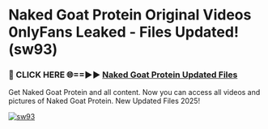 # Naked Goat Protein Original Videos 0nlyFans Leaked - Files Updated! (sw93)

<h3>🔴 CLICK HERE 🌐==►► <a href="https://tinyurl.com/up5wt9bj" rel="nofollow">Naked Goat Protein Updated Files</a></h3>

Get Naked Goat Protein and all content. Now you can access all videos and pictures of Naked Goat Protein. New Updated Files 2025!

[![sw93](https://i.imgur.com/ABiUzMV.gif)](https://tinyurl.com/up5wt9bj)
